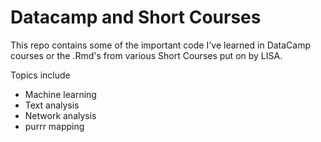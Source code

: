 # Datacamp and Short Courses

This repo contains some of the important code I've learned in DataCamp courses or the .Rmd's from various Short Courses put on by LISA.

Topics include

- Machine learning
- Text analysis
- Network analysis
- purrr mapping
